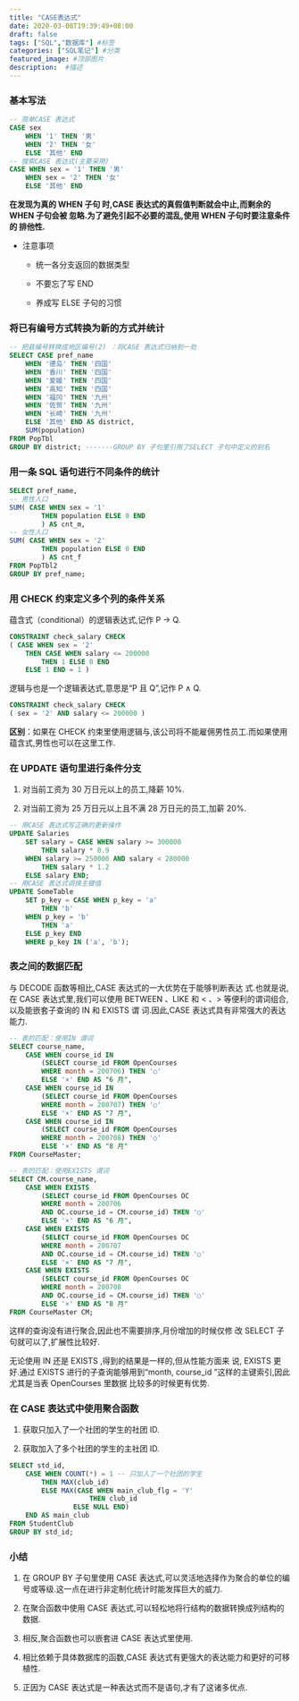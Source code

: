 ```yaml
---
title: "CASE表达式"
date: 2020-03-08T19:39:49+08:00
draft: false
tags: ["SQL","数据库"] #标签
categories: ["SQL笔记"] #分类
featured_image: #顶部图片
description:  #描述
---
```


### 基本写法

```sql
-- 简单CASE 表达式
CASE sex
    WHEN '1' THEN '男'
    WHEN '2' THEN '女'
    ELSE '其他' END
-- 搜索CASE 表达式(主要采用)
CASE WHEN sex = '1' THEN '男'
    WHEN sex = '2' THEN '女'
    ELSE '其他' END
```

**在发现为真的 WHEN 子句
时,CASE 表达式的真假值判断就会中止,而剩余的 WHEN 子句会被
忽略.为了避免引起不必要的混乱,使用 WHEN 子句时要注意条件的
排他性.**

- 注意事项

  - 统一各分支返回的数据类型

  - 不要忘了写 END

  - 养成写 ELSE 子句的习惯

### 将已有编号方式转换为新的方式并统计

```sql
-- 把县编号转换成地区编号(2) ：将CASE 表达式归纳到一处
SELECT CASE pref_name
    WHEN '德岛' THEN '四国'
    WHEN '香川' THEN '四国'
    WHEN '爱媛' THEN '四国'
    WHEN '高知' THEN '四国'
    WHEN '福冈' THEN '九州'
    WHEN '佐贺' THEN '九州'
    WHEN '长崎' THEN '九州'
    ELSE '其他' END AS district,
    SUM(population)
FROM PopTbl
GROUP BY district; -------GROUP BY 子句里引用了SELECT 子句中定义的别名
```

### 用一条 SQL 语句进行不同条件的统计

```sql
SELECT pref_name,
-- 男性人口
SUM( CASE WHEN sex = '1'
        THEN population ELSE 0 END
        ) AS cnt_m,
-- 女性人口
SUM( CASE WHEN sex = '2'
        THEN population ELSE 0 END
        ) AS cnt_f
FROM PopTbl2
GROUP BY pref_name;
```

### 用 CHECK 约束定义多个列的条件关系

蕴含式（conditional）的逻辑表达式,记作 P → Q.

```sql
CONSTRAINT check_salary CHECK
( CASE WHEN sex = '2'
    THEN CASE WHEN salary <= 200000
        THEN 1 ELSE 0 END
    ELSE 1 END = 1 )
```

逻辑与也是一个逻辑表达式,意思是“P 且 Q”,记作 P ∧ Q.

```sql
CONSTRAINT check_salary CHECK
( sex = '2' AND salary <= 200000 )
```

**区别**：如果在 CHECK 约束里使用逻辑与,该公司将不能雇佣男性员工.而如果使用蕴含式,男性也可以在这里工作.

### 在 UPDATE 语句里进行条件分支

01. 对当前工资为 30 万日元以上的员工,降薪 10%.

02. 对当前工资为 25 万日元以上且不满 28 万日元的员工,加薪
20%.

```sql
-- 用CASE 表达式写正确的更新操作
UPDATE Salaries
    SET salary = CASE WHEN salary >= 300000
        THEN salary * 0.9
    WHEN salary >= 250000 AND salary < 280000
        THEN salary * 1.2
    ELSE salary END;
-- 用CASE 表达式调换主键值
UPDATE SomeTable
    SET p_key = CASE WHEN p_key = 'a'
        THEN 'b'
    WHEN p_key = 'b'
        THEN 'a'
    ELSE p_key END
    WHERE p_key IN ('a', 'b');
```

### 表之间的数据匹配

与 DECODE 函数等相比,CASE 表达式的一大优势在于能够判断表达
式.也就是说,在 CASE 表达式里,我们可以使用 BETWEEN 、LIKE
和 < 、> 等便利的谓词组合,以及能嵌套子查询的 IN 和 EXISTS 谓
词.因此,CASE 表达式具有非常强大的表达能力.

```sql
-- 表的匹配：使用IN 谓词
SELECT course_name,
    CASE WHEN course_id IN
        (SELECT course_id FROM OpenCourses
        WHERE month = 200706) THEN '○'
        ELSE '×' END AS "6 月",
    CASE WHEN course_id IN
        (SELECT course_id FROM OpenCourses
        WHERE month = 200707) THEN '○'
        ELSE '×' END AS "7 月",
    CASE WHEN course_id IN
        (SELECT course_id FROM OpenCourses
        WHERE month = 200708) THEN '○'
        ELSE '×' END AS "8 月"
FROM CourseMaster;

-- 表的匹配：使用EXISTS 谓词
SELECT CM.course_name,
    CASE WHEN EXISTS
        (SELECT course_id FROM OpenCourses OC
        WHERE month = 200706
        AND OC.course_id = CM.course_id) THEN '○'
        ELSE '×' END AS "6 月",
    CASE WHEN EXISTS
        (SELECT course_id FROM OpenCourses OC
        WHERE month = 200707
        AND OC.course_id = CM.course_id) THEN '○'
        ELSE '×' END AS "7 月",
    CASE WHEN EXISTS
        (SELECT course_id FROM OpenCourses OC
        WHERE month = 200708
        AND OC.course_id = CM.course_id) THEN '○'
        ELSE '×' END AS "8 月"
FROM CourseMaster CM;
```

这样的查询没有进行聚合,因此也不需要排序,月份增加的时候仅修
改 SELECT 子句就可以了,扩展性比较好.

无论使用 IN 还是 EXISTS ,得到的结果是一样的,但从性能方面来
说, EXISTS 更好.通过 EXISTS 进行的子查询能够用到“month,
course_id ”这样的主键索引,因此尤其是当表 OpenCourses 里数据
比较多的时候更有优势.

### 在 CASE 表达式中使用聚合函数

01. 获取只加入了一个社团的学生的社团 ID.

02. 获取加入了多个社团的学生的主社团 ID.

```sql
SELECT std_id,
    CASE WHEN COUNT(*) = 1 -- 只加入了一个社团的学生
        THEN MAX(club_id)
        ELSE MAX(CASE WHEN main_club_flg = 'Y'
                    THEN club_id
                ELSE NULL END)
    END AS main_club
FROM StudentClub
GROUP BY std_id;
```

### 小结

01. 在 GROUP BY 子句里使用 CASE 表达式,可以灵活地选择作为聚合的单位的编号或等级.这一点在进行非定制化统计时能发挥巨大的威力.

02. 在聚合函数中使用 CASE 表达式,可以轻松地将行结构的数据转换成列结构的数据.

03. 相反,聚合函数也可以嵌套进 CASE 表达式里使用.

04. 相比依赖于具体数据库的函数,CASE 表达式有更强大的表达能力和更好的可移植性.

05. 正因为 CASE 表达式是一种表达式而不是语句,才有了这诸多优点.
